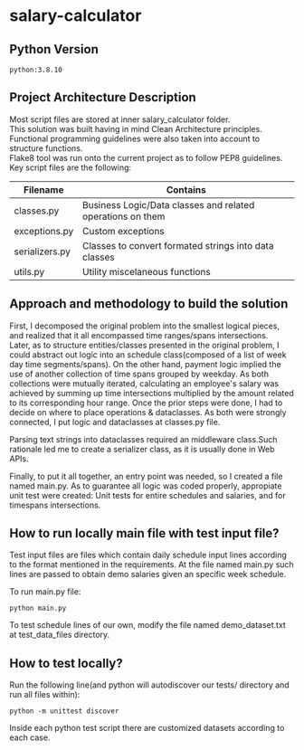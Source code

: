 # salary-calculator

## Python Version
`python:3.8.10`

## Project Architecture Description

Most script files are stored at inner salary_calculator folder.\
This solution was built having in mind Clean Architecture principles.\
Functional programming guidelines were also taken into account to structure functions.\
Flake8 tool was run onto the current project as to follow PEP8 guidelines.\
Key script files are the following:

Filename       | Contains
-------------- | -------------
classes.py     | Business Logic/Data classes and related operations on them
exceptions.py  | Custom exceptions
serializers.py | Classes to convert formated strings into data classes
utils.py       | Utility miscelaneous functions

## Approach and methodology to build the solution

First, I decomposed the original problem into the smallest logical pieces, and realized that it all encompassed time ranges/spans intersections.\
Later, as to structure entities/classes presented in the original problem, I could abstract out logic into an schedule class(composed of a list of week day time segments/spans).
On the other hand, payment logic implied the use of another collection of time spans grouped by weekday.
As both collections were mutually iterated, calculating an employee's salary was achieved by summing up time intersections multiplied by the amount related to its corresponding hour range.
Once the prior steps were done, I had to decide on where to place operations & dataclasses.
As both were strongly connected, I put logic and dataclasses at classes.py file. 

Parsing text strings into dataclasses required an middleware class.Such rationale led me to create a serializer class, as it is usually done in Web APIs.

Finally, to put it all together, an entry point was needed, so I created a file named main.py.
As to guarantee all logic was coded properly, appropiate unit test were created:
Unit tests for entire schedules and salaries, and for timespans intersections.

## How to run locally main file with test input file?

Test input files are files which contain daily schedule input lines according to the format mentioned in the requirements.
At the file named main.py such lines are passed to obtain demo salaries given an specific week schedule.

To run main.py file:

`python main.py`

To test schedule lines of our own, modify the file named demo_dataset.txt at test_data_files directory.

## How to test locally?

Run the following line(and python will autodiscover our tests/ directory and run all files within):

`python -m unittest discover`

Inside each python test script there are customized datasets according to each case.
